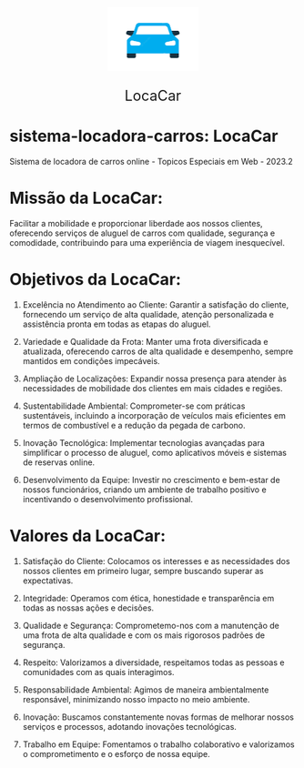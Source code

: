 <div align="center">
  <img src="https://github.com/WandersonGomes/sistema-locadora-carros/blob/main/public/img/carIcon.png" alt="Carro Azul">
</div>
<p align="center" style="font-size:25px;">
    LocaCar
</p>

# sistema-locadora-carros: LocaCar
Sistema de locadora de carros online - Topicos Especiais em Web - 2023.2

# Missão da LocaCar:

Facilitar a mobilidade e proporcionar liberdade aos nossos clientes, oferecendo serviços de aluguel de carros com qualidade, segurança e comodidade, contribuindo para uma experiência de viagem inesquecível.

# Objetivos da LocaCar:

1. Excelência no Atendimento ao Cliente: Garantir a satisfação do cliente, fornecendo um serviço de alta qualidade, atenção personalizada e assistência pronta em todas as etapas do aluguel.

2. Variedade e Qualidade da Frota: Manter uma frota diversificada e atualizada, oferecendo carros de alta qualidade e desempenho, sempre mantidos em condições impecáveis.

3. Ampliação de Localizações: Expandir nossa presença para atender às necessidades de mobilidade dos clientes em mais cidades e regiões.

4. Sustentabilidade Ambiental: Comprometer-se com práticas sustentáveis, incluindo a incorporação de veículos mais eficientes em termos de combustível e a redução da pegada de carbono.

5. Inovação Tecnológica: Implementar tecnologias avançadas para simplificar o processo de aluguel, como aplicativos móveis e sistemas de reservas online.

6. Desenvolvimento da Equipe: Investir no crescimento e bem-estar de nossos funcionários, criando um ambiente de trabalho positivo e incentivando o desenvolvimento profissional.

# Valores da LocaCar:

1. Satisfação do Cliente: Colocamos os interesses e as necessidades dos nossos clientes em primeiro lugar, sempre buscando superar as expectativas.

2. Integridade: Operamos com ética, honestidade e transparência em todas as nossas ações e decisões.

3. Qualidade e Segurança: Comprometemo-nos com a manutenção de uma frota de alta qualidade e com os mais rigorosos padrões de segurança.

4. Respeito: Valorizamos a diversidade, respeitamos todas as pessoas e comunidades com as quais interagimos.

5. Responsabilidade Ambiental: Agimos de maneira ambientalmente responsável, minimizando nosso impacto no meio ambiente.

6. Inovação: Buscamos constantemente novas formas de melhorar nossos serviços e processos, adotando inovações tecnológicas.

7. Trabalho em Equipe: Fomentamos o trabalho colaborativo e valorizamos o comprometimento e o esforço de nossa equipe.